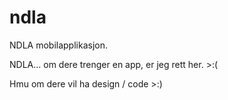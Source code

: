 # ndla

NDLA mobilapplikasjon.




NDLA... om dere trenger en app, er jeg rett her. >:(

Hmu om dere vil ha design / code >:)
